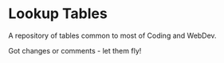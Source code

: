 # Lookup Tables

A repository of tables common to most of Coding and WebDev.

Got changes or comments - let them fly!

